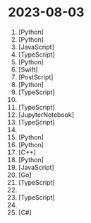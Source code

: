 # 2023-08-03

1. [](https://github.comundefined "Linux, Jenkins, AWS, SRE, Prometheus, Docker, Python, Ansible, Git, Kubernetes, Terraform, OpenStack, SQL, NoSQL, Azure, GCP, DNS, Elastic, Network, Virtualization. DevOps Interview Questions") [Python]
2. [](https://github.comundefined "All Algorithms implemented in Python") [Python]
3. [](https://github.comundefined "Rinha de Backend - Edição 2023 Q3") [JavaScript]
4. [](https://github.comundefined "AI companions with memory: a lightweight stack to create and host your own AI companions") [TypeScript]
5. [](https://github.comundefined "An Open-source Toolkit for LLM Development") [Python]
6. [](https://github.comundefined "visionOS 30 days challenge.") [Swift]
7. [](https://github.comundefined "Graphic notes on Gilbert Strang's Linear Algebra for Everyone") [PostScript]
8. [](https://github.comundefined "中文 LLaMA-2 & Alpaca-2 大模型二期项目 (Chinese LLaMA-2 & Alpaca-2 LLMs)") [Python]
9. [](https://github.comundefined "bloop is a fast code search engine written in Rust.") [TypeScript]
10. [](https://github.comundefined "This repository will contain many mindmaps for cyber security technologies, methodologies, courses, and certifications in a tree structure to give brief details about them") 
11. [](https://github.comundefined "A self-hosted, open-source collaborative bookmark manager to collect, organize and archive webpages.") [TypeScript]
12. [](https://github.comundefined "Examples and guides for using the OpenAI API") [JupyterNotebook]
13. [](https://github.comundefined "The open-source status page") [TypeScript]
14. [](https://github.comundefined "A collection of awesome one-liners for bug bounty hunting.") 
15. [](https://github.comundefined "openpilot is an open source driver assistance system. openpilot performs the functions of Automated Lane Centering and Adaptive Cruise Control for 250+ supported car makes and models.") [Python]
16. [](https://github.comundefined "NEW - YOLOv8 🚀 in PyTorch > ONNX > OpenVINO > CoreML > TFLite") [Python]
17. [](https://github.comundefined "Apache Arrow is a multi-language toolbox for accelerated data interchange and in-memory processing") [C++]
18. [](https://github.comundefined "AWS zero to hero repo for devops engineers to learn AWS in 30 Days. This repo includes projects, presentations, interview questions and real time examples.") [Python]
19. [](https://github.comundefined "The iconic SVG, font, and CSS toolkit") [JavaScript]
20. [](https://github.comundefined "Golang utility for proving and finalizing withdrawals from op-stack chains.") [Go]
21. [](https://github.comundefined "") [TypeScript]
22. [](https://github.comundefined "Verified darknet market and darknet service links on the Tor Network") 
23. [](https://github.comundefined "🚀 Beautiful, fast and modern React UI library.") [TypeScript]
24. [](https://github.comundefined "科技爱好者周刊，每周五发布") 
25. [](https://github.comundefined "An updated version of the classic Basic Computer Games book, with well-written examples in a variety of common MEMORY SAFE, SCRIPTING programming languages. See https://coding-horror.github.io/basic-computer-games/") [C#]
